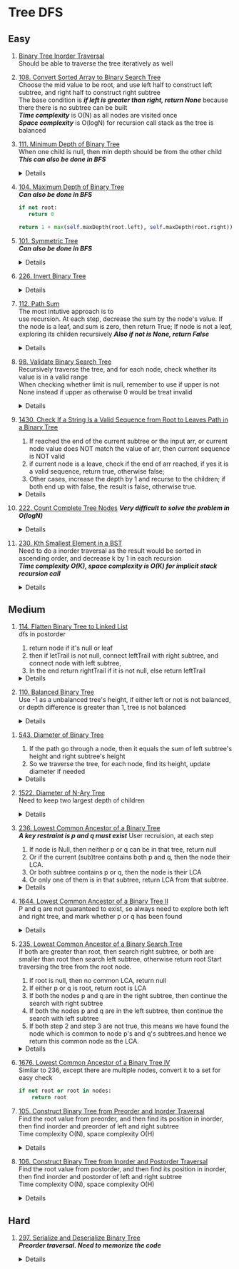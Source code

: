 # Tree DFS
## Easy
1. [Binary Tree Inorder Traversal](https://leetcode.com/problems/binary-tree-inorder-traversal)  
   Should be able to traverse the tree iteratively as well  
2. [108. Convert Sorted Array to Binary Search Tree](https://leetcode.com/problems/convert-sorted-array-to-binary-search-tree)  
   Choose the mid value to be root, and use left half to construct left subtree, and right half to construct right subtree  
   The base condition is ***if left is greater than right, return None*** because there there is no subtree can be built  
   ***Time complexity*** is O(N) as all nodes are visited once  
   ***Space complexity*** is O(logN) for recursion call stack as the tree is balanced  
1. [111. Minimum Depth of Binary Tree](https://leetcode.com/problems/minimum-depth-of-binary-tree)  
   When one child is null, then min depth should be from the other child  
   ***This can also be done in BFS***
   <details> 
     
   ```python
     if not root:
         return 0

     if not root.left:
         return 1 + self.minDepth(root.right)
     elif not root.right:
         return 1 + self.minDepth(root.left)

     return 1 + min(self.minDepth(root.left), self.minDepth(root.right))
   ```
   
   </details>
1. [104. Maximum Depth of Binary Tree](https://leetcode.com/problems/maximum-depth-of-binary-tree)    
   ***Can also be done in BFS***
   ```python
   if not root:
      return 0

   return 1 + max(self.maxDepth(root.left), self.maxDepth(root.right))
   ```
1. [101. Symmetric Tree](https://leetcode.com/problems/symmetric-tree)    
   ***Can also be done in BFS***
   <details>
      
   ```python
   def isMirror(self, node1, node2):
        if not node1 and not node2:
            return True
        elif not node1 or not node2:
            return False
        elif node1.val != node2.val:
            return False
        
        return self.isMirror(node1.left, node2.right) and self.isMirror(node1.right,node2.left)
   ```
   </details>
1. [226. Invert Binary Tree](https://leetcode.com/problems/invert-binary-tree)  
   <details>
      
   ```python
   def invertTree(self, root: Optional[TreeNode]) -> Optional[TreeNode]:
        if not root:
            return None

        invertLeft = self.invertTree(root.left)
        invertRight = self.invertTree(root.right)
        root.left = invertRight
        root.right = invertLeft

        return root
   ```
   </details>
1. [112. Path Sum](https://leetcode.com/problems/path-sum)  
   The most intutive approach is to   
   use recursion. At each step, decrease the sum by the node's value. If the node is a leaf, and sum is zero, then return True; If node is not a leaf, exploring its childen recursively
   ***Also if not is None, return False***
   <details>
      
      ```python
       def hasPathSum(self, root: Optional[TreeNode], targetSum: int) -> bool:
       def hasPathSum(self, root: Optional[TreeNode], targetSum: int) -> bool:
           if not root:
               return False
   
           targetSum -= root.val
           if not root.left and not root.right:
               return targetSum == 0
   
           return self.hasPathSum(root.left, targetSum) or self.hasPathSum(root.right, targetSum)
      ```
   </details>
1. [98. Validate Binary Search Tree](https://leetcode.com/problems/validate-binary-search-tree)  
   Recursively traverse the tree, and for each node, check whether its value is in a valid range   
   When checking whether limit is null, remember to use if upper is not None instead if upper as otherwise 0 would be treat invalid
   <details>
      
      ```python
            if not root:
                return True

            if lower is not None and root.val <= lower:
                return False
            if upper is not None and root.val >= upper:
                return False
            
            return isValid(root.left, lower, root.val) and isValid(root.right, root.val, upper)
      ```
   </details>
1. [1430. Check If a String Is a Valid Sequence from Root to Leaves Path in a Binary Tree](https://leetcode.com/problems/check-if-a-string-is-a-valid-sequence-from-root-to-leaves-path-in-a-binary-tree) 
   1. If reached the end of the current subtree or the input arr, or current node value does NOT match the value of arr, then current sequence is NOT valid
   1. if current node is a leave, check if the end of arr reached, if yes it is a valid sequence, return true, otherwise false;
   1. Other cases, increase the depth by 1 and recurse to the children; if both end up with false, the result is false, otherwise true. 
   <details>

   ```python
    def isValidSequence(self, root: Optional[TreeNode], arr: List[int]) -> bool:
        def isValid(node, arr, depth):
            if not node or depth >= len(arr) or node.val != arr[depth]:
                return False

            if not node.left and not node.right:
                return depth == len(arr) - 1
            
            depth += 1
            return isValid(node.left, arr, depth) or isValid(node.right, arr, depth)
        return isValid(root, arr, 0)
   ```
   </details>
1. [222. Count Complete Tree Nodes](https://leetcode.com/problems/count-complete-tree-nodes)
   ***Very difficult to solve the problem in O(logN)***
   <details>

   ```python
        if root is None:
            return 0

        return 1 + self.countNodes(root.left) + self.countNodes(root.right)
   ```
   </details>
1. [230. Kth Smallest Element in a BST](https://leetcode.com/problems/kth-smallest-element-in-a-bst)  
   Need to do a inorder traversal as the result would be sorted in ascending order, and decrease k by 1 in each recursion    
   ***Time complexity O(K), space complexity is O(K) for implicit stack recursion call***
   <details>

   ```python
    def kthSmallest(self, root: Optional[TreeNode], k: int) -> int:
        result = None
        def inorder(root):
            nonlocal k, result
            if not root:
                return 
            
            inorder(root.left)
            k -= 1
            if k == 0:
                self.result = root.val
                return
                
            inorder(root.right)
        inorder(root)
        return self.result
   ```
   </details>
   
## Medium
1. [114. Flatten Binary Tree to Linked List](https://leetcode.com/problems/flatten-binary-tree-to-linked-list)  
   dfs in postorder 
   1. return node if it's null or leaf   
   1. then if letTrail is not null, connect leftTrail with right subtree, and connect node with left subtree,
   1. In the end return rightTrail if it is not null, else return leftTrail
   <details>

   ```python
   def dfs(node):
      if not node or (not node.left and not node.right):
          return node

      leftTrail = dfs(node.left)
      rightTrail = dfs(node.right)

      if leftTrail:
          leftTrail.right = node.right
          node.right = node.left 
          node.left = None
      return rightTrail if rightTrail else leftTrail
   ```
   </details>
 2. [110. Balanced Binary Tree](https://leetcode.com/problems/balanced-binary-tree)   
    Use -1 as a unbalanced tree's height, if either left or not is not balanced, or depth difference is greater than 1, tree is not balanced
    <details>

    ```python
    def getHeight(self, node):
        if not node:
            return 0

        leftHeight = self.getHeight(node.left)
        if leftHeight == -1:
            return -1

        rightHeight = self.getHeight(node.right)
        if rightHeight == -1:
            return -1

        if abs(leftHeight - rightHeight) > 1:
            return -1

        return 1 + max(leftHeight, rightHeight) 
    ```
   </details>
   
1. [543. Diameter of Binary Tree](https://leetcode.com/problems/diameter-of-binary-tree)   
   1. If the path go through a node, then it equals the sum of left subtree's height and right subtree's height
   1. So we traverse the tree, for each node, find its height, update diameter if needed
   <details>
       
      ```python
      def diameterOfBinaryTree(self, root: Optional[TreeNode]) -> int:
        diameter = 0
        def getDepth(node):
            if not node:
                return 0
      
            nonlocal diameter
            leftDepth = getDepth(node.left)
            rightDepth = getDepth(node.right)
            diameter = max(diameter, leftDepth + rightDepth)
            return max(leftDepth, rightDepth) + 1
      
        getDepth(root)
        return diameter
      ```
   </details>
    
1. [1522. Diameter of N-Ary Tree](https://leetcode.com/problems/diameter-of-n-ary-tree)  
   Need to keep two largest depth of children
   <details>

   ```python
   for child in node.children:
       childDepth = getDepth(child)
       if childDepth > maxDepth:
           secondMaxDepth = maxDepth
           maxDepth = childDepth
       elif childDepth > secondMaxDepth:
           secondMaxDepth = childDepth
   ```
   </details>
1. [236. Lowest Common Ancestor of a Binary Tree](https://leetcode.com/problems/lowest-common-ancestor-of-a-binary-tree)  
   ***A key restraint is p and q must exist***
    User recruision, at each step
   1. If node is Null, then neither p or q can be in that tree, return null
   1. Or if the current (sub)tree contains both p and q, then the node their LCA. 
   1. Or both subtree contains p or q, then the node is their LCA
   1. Or only one of them is in that subtree, return LCA from that subtree. 
   <details>      
   
   ```python
    def lowestCommonAncestor(self, root: 'TreeNode', p: 'TreeNode', q: 'TreeNode') -> 'TreeNode':
        if not root or p == root or q == root:
            return root
        
        leftResult = self.lowestCommonAncestor(root.left, p, q)
        rightResult = self.lowestCommonAncestor(root.right, p, q)
        if leftResult and rightResult:
            return root
        return leftResult if leftResult else rightResult
   ```
   </details>
1. [1644. Lowest Common Ancestor of a Binary Tree II](https://leetcode.com/problems/lowest-common-ancestor-of-a-binary-tree-ii)  
   P and q are not guaranteed to exist, so always need to explore both left and right tree, and mark whether p or q has been found
   <details>

   ```python
            left = getLCA(node.left, p, q)
            right = getLCA(node.right, p, q)
            if left and right:
                return node
            
            if p == node:
                foundP = True
                return node
            
            if q == node:
                foundQ = True
                return node
            
            return left if left else right   
   ```

   </details>
1. [235. Lowest Common Ancestor of a Binary Search Tree](https://leetcode.com/problems/lowest-common-ancestor-of-a-binary-search-tree)  
   If both are greater than root, then search right subtree, or both are smaller than root then search left subtree, otherwise return root
   Start traversing the tree from the root node.
   1. If root is null, then no common LCA, return null
   1. If either p or q is root, return root is LCA
   1. If both the nodes p and q are in the right subtree, then continue the search with right subtree
   1. If both the nodes p and q are in the left subtree, then continue the search with left subtree
   1. If both step 2 and step 3 are not true, this means we have found the node which is common to node p's and q's subtrees.and hence we return this common node as the LCA.
   <details>
   
   ```python
        def getLCA(node, p, q):
            if not node:
                return None

            if node == p or node == q:
                return node

            if p.val > node.val and q.val > node.val:
                return getLCA(node.right, p, q)
            elif p.val < node.val and q.val < node.val:
                return getLCA(node.left, p, q)
            else:
                return node 
   ```
   </details>
1. [1676. Lowest Common Ancestor of a Binary Tree IV](https://leetcode.com/problems/lowest-common-ancestor-of-a-binary-tree-iv)  
   Similar to 236, except there are multiple nodes, convert it to a set for easy check
   ```python
   if not root or root in nodes:
       return root
   ```
1. [105. Construct Binary Tree from Preorder and Inorder Traversal](https://leetcode.com/problems/construct-binary-tree-from-preorder-and-inorder-traversal)  
   Find the root value from preorder, and then find its position in inorder, then find inorder and preorder of left and right subtree  
   Time complexity O(N), space complexity O(H)
   <details>
      
      ```python
    def buildTree(self, preorder: List[int], inorder: List[int]) -> Optional[TreeNode]:
        if not preorder:
            return None
        
        root = TreeNode(preorder[0])
        separatorIdx = inorder.index(root.val)
        inorderLeft = inorder[:separatorIdx]
        inorderRight = inorder[separatorIdx + 1 : ]
        preorderLeft = preorder[1 : 1 + len(inorderLeft)]
        preorderRight = preorder[1 + len(inorderLeft) : ]
        root.left = self.buildTree(preorderLeft, inorderLeft)
        root.right = self.buildTree(preorderRight, inorderRight)
        return root
      ```      
   </details>
1. [106. Construct Binary Tree from Inorder and Postorder Traversal](https://leetcode.com/problems/lowest-common-ancestor-of-a-binary-tree-iv)  
   Find the root value from postorder, and then find its position in inorder, then find inorder and postorder of left and right subtree  
   Time complexity O(N), space complexity O(H)
   <details>
      
      ```python
          def buildTree(self, inorder: List[int], postorder: List[int]) -> Optional[TreeNode]:
           if not inorder:
               return None
   
           root = TreeNode(postorder[-1])
           separatorIdx = inorder.index(root.val)
           inorderLeft = inorder[: separatorIdx]
           inorderRight = inorder[separatorIdx + 1 :]
           postorderLeft = postorder[:len(inorderLeft)]
           postorderRight = postorder[len(inorderLeft) : len(postorder) - 1]
           root.left = self.buildTree(inorderLeft, postorderLeft)
           root.right = self.buildTree(inorderRight, postorderRight)
           return root
      ```      
   </details>

## Hard
1. [297. Serialize and Deserialize Binary Tree](https://leetcode.com/problems/construct-binary-tree-from-inorder-and-postorder-traversal)  
   ***Preorder traversal. Need to memorize the code***
   <details>

   ```python
    def serialize(self, root):
        result = []
        def dfs(root):
            if not root:
                result.append("X")
                return
            result.append(str(root.val))
            dfs(root.left)
            dfs(root.right)
        
        dfs(root)
        return " ".join(result)
        

    def deserialize(self, data):
        def dfs(nodes):
            val = next(nodes)
            if val == "X":
                return
            
            root = TreeNode(val)
            root.left = dfs(nodes)
            root.right = dfs(nodes)
            return root
        return dfs(iter(data.split(" ")))
   ```
   </details>

